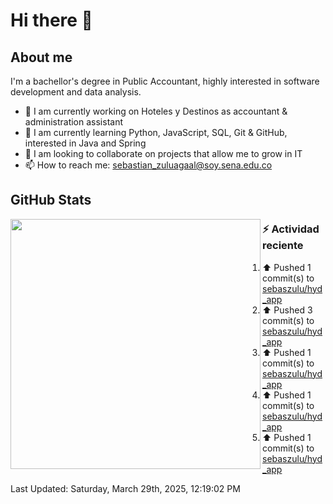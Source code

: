 # Hi there 👋

## About me

I'm a bachellor's degree in Public Accountant, highly interested in software development and data analysis.

- 💼 I am currently working on Hoteles y Destinos as accountant & administration assistant
- 🌱 I am currently learning Python, JavaScript, SQL, Git & GitHub, interested in Java and Spring
- 👯 I am looking to collaborate on projects that allow me to grow in IT
- 📫 How to reach me: <sebastian_zuluagaal@soy.sena.edu.co>

## GitHub Stats

<img align="left" width="400" src="https://github-readme-stats.vercel.app/api?username=SebasZulu&show_icons=true&theme=radical" />


### :zap: Actividad reciente
<!--RECENT_ACTIVITY:start-->
1. ⬆️ Pushed 1 commit(s) to [sebaszulu/hyd_app](https://github.com/sebaszulu/hyd_app)<br>
2. ⬆️ Pushed 3 commit(s) to [sebaszulu/hyd_app](https://github.com/sebaszulu/hyd_app)<br>
3. ⬆️ Pushed 1 commit(s) to [sebaszulu/hyd_app](https://github.com/sebaszulu/hyd_app)<br>
4. ⬆️ Pushed 1 commit(s) to [sebaszulu/hyd_app](https://github.com/sebaszulu/hyd_app)<br>
5. ⬆️ Pushed 1 commit(s) to [sebaszulu/hyd_app](https://github.com/sebaszulu/hyd_app)<br>
<!--RECENT_ACTIVITY:end-->
<!--RECENT_ACTIVITY:last_update-->
Last Updated: Saturday, March 29th, 2025, 12:19:02 PM
<!--RECENT_ACTIVITY:last_update_end-->
